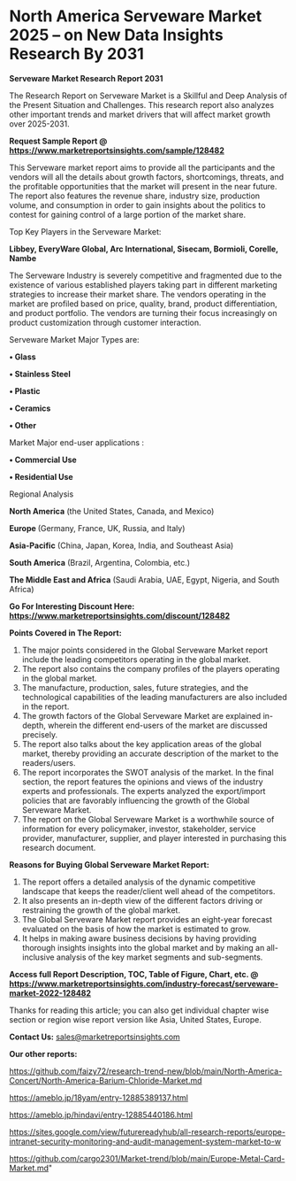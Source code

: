 # North America Serveware Market 2025 – on New Data Insights Research By 2031

<strong>Serveware Market Research Report 2031</strong>

The Research Report on Serveware Market is a Skillful and Deep Analysis of the Present Situation and Challenges. This research report also analyzes other important trends and market drivers that will affect market growth over 2025-2031.

<strong>Request Sample Report @ <a href=https://www.marketreportsinsights.com/sample/128482>https://www.marketreportsinsights.com/sample/128482</a></strong>

This Serveware market report aims to provide all the participants and the vendors will all the details about growth factors, shortcomings, threats, and the profitable opportunities that the market will present in the near future. The report also features the revenue share, industry size, production volume, and consumption in order to gain insights about the politics to contest for gaining control of a large portion of the market share.

Top Key Players in the Serveware Market:

<strong>Libbey, EveryWare Global, Arc International, Sisecam, Bormioli, Corelle, Nambe</strong>

The Serveware Industry is severely competitive and fragmented due to the existence of various established players taking part in different marketing strategies to increase their market share. The vendors operating in the market are profiled based on price, quality, brand, product differentiation, and product portfolio. The vendors are turning their focus increasingly on product customization through customer interaction.

Serveware Market Major Types are:

<strong>• Glass

• Stainless Steel

• Plastic

• Ceramics

• Other</strong>

Market Major end-user applications :

<strong>• Commercial Use

• Residential Use</strong>

Regional Analysis

</u><strong><b>North America</b></strong> (the United States, Canada, and Mexico)

<strong><b>Europe </b></strong>(Germany, France, UK, Russia, and Italy)

<strong><b>Asia-Pacific</b></strong> (China, Japan, Korea, India, and Southeast Asia)

<strong><b>South America</b></strong> (Brazil, Argentina, Colombia, etc.)

<strong><b>The Middle East and Africa</b></strong> (Saudi Arabia, UAE, Egypt, Nigeria, and South Africa)

<strong>Go For Interesting Discount Here: <a href=https://www.marketreportsinsights.com/discount/128482>https://www.marketreportsinsights.com/discount/128482</a></strong>

<strong>Points Covered in The Report:</strong>
<ol>
  <li>The major points considered in the Global Serveware Market report include the leading competitors operating in the global market.</li>
  <li>The report also contains the company profiles of the players operating in the global market.</li>
  <li>The manufacture, production, sales, future strategies, and the technological capabilities of the leading manufacturers are also included in the report.</li>
  <li>The growth factors of the Global Serveware Market are explained in-depth, wherein the different end-users of the market are discussed precisely.</li>
  <li>The report also talks about the key application areas of the global market, thereby providing an accurate description of the market to the readers/users.</li>
  <li>The report incorporates the SWOT analysis of the market. In the final section, the report features the opinions and views of the industry experts and professionals. The experts analyzed the export/import policies that are favorably influencing the growth of the Global Serveware Market.</li>
  <li>The report on the Global Serveware Market is a worthwhile source of information for every policymaker, investor, stakeholder, service provider, manufacturer, supplier, and player interested in purchasing this research document.</li>
</ol>
<strong>Reasons for Buying Global Serveware Market Report:</strong>

<ol>
  <li>The report offers a detailed analysis of the dynamic competitive landscape that keeps the reader/client well ahead of the competitors.</li>
  <li>It also presents an in-depth view of the different factors driving or restraining the growth of the global market.</li>
  <li>The Global Serveware Market report provides an eight-year forecast evaluated on the basis of how the market is estimated to grow.</li>
  <li>It helps in making aware business decisions by having providing thorough insights insights into the global market and by making an all-inclusive analysis of the key market segments and sub-segments.</li>
</ol>
<strong>Access full Report Description, TOC, Table of Figure, Chart, etc. @ <a href=https://www.marketreportsinsights.com/industry-forecast/serveware-market-2022-128482>https://www.marketreportsinsights.com/industry-forecast/serveware-market-2022-128482</a></strong>


Thanks for reading this article; you can also get individual chapter wise section or region wise report version like Asia, United States, Europe.

<strong>Contact Us:</strong>
sales@marketreportsinsights.com

<strong>Our other reports:</strong>

<a href=https://github.com/faizy72/research-trend-new/blob/main/North-America-Concert/North-America-Barium-Chloride-Market.md>https://github.com/faizy72/research-trend-new/blob/main/North-America-Concert/North-America-Barium-Chloride-Market.md</a>

<a href=https://ameblo.jp/18yam/entry-12885389137.html>https://ameblo.jp/18yam/entry-12885389137.html</a>

<a href=https://ameblo.jp/hindavi/entry-12885440186.html>https://ameblo.jp/hindavi/entry-12885440186.html</a>

<a href=https://sites.google.com/view/futurereadyhub/all-research-reports/europe-intranet-security-monitoring-and-audit-management-system-market-to-w>https://sites.google.com/view/futurereadyhub/all-research-reports/europe-intranet-security-monitoring-and-audit-management-system-market-to-w</a>

<a href=https://github.com/cargo2301/Market-trend/blob/main/Europe-Metal-Card-Market.md>https://github.com/cargo2301/Market-trend/blob/main/Europe-Metal-Card-Market.md</a>"
